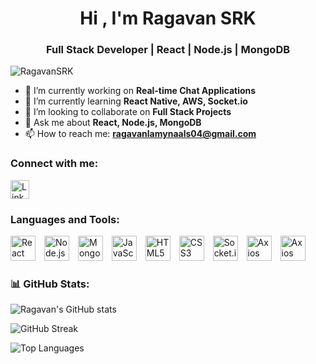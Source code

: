 <h1 align="center">Hi , I'm Ragavan SRK</h1>
<h3 align="center">Full Stack Developer | React | Node.js | MongoDB</h3>

<p align="left"> <img src="https://komarev.com/ghpvc/?username=RagavanSRK&label=Profile%20views&color=0e75b6&style=flat" alt="RagavanSRK" /> </p>

- 🔭 I’m currently working on **Real-time Chat Applications**
- 🌱 I’m currently learning **React Native, AWS, Socket.io**
- 👯 I’m looking to collaborate on **Full Stack Projects**
- 💬 Ask me about **React, Node.js, MongoDB**
- 📫 How to reach me: **ragavanlamynaals04@gmail.com**

<h3 align="left">Connect with me:</h3>
<p align="left">
  <!-- LinkedIn -->
  <a href="https://linkedin.com/in/your-linkedin" target="_blank" style="margin-right: 15px;">
    <img align="center" src="https://cdn.jsdelivr.net/gh/devicons/devicon/icons/linkedin/linkedin-original.svg" alt="LinkedIn" height="30" width="30" />
  </a>
</p>




<h3 align="left">Languages and Tools:</h3>
<p align="left">
  <!-- React -->
  <img src="https://cdn.jsdelivr.net/gh/devicons/devicon/icons/react/react-original.svg" alt="React" width="40" height="40" style="margin-right: 10px;"/>
  <img src="https://cdn.jsdelivr.net/gh/devicons/devicon/icons/nodejs/nodejs-original.svg" alt="Node.js" width="40" height="40" style="margin-right: 10px;"/>
  <img src="https://cdn.jsdelivr.net/gh/devicons/devicon/icons/mongodb/mongodb-original.svg" alt="MongoDB" width="40" height="40" style="margin-right: 10px;"/>
  <img src="https://cdn.jsdelivr.net/gh/devicons/devicon/icons/javascript/javascript-original.svg" alt="JavaScript" width="40" height="40" style="margin-right: 10px;"/>
  <img src="https://cdn.jsdelivr.net/gh/devicons/devicon/icons/html5/html5-original.svg" alt="HTML5" width="40" height="40" style="margin-right: 10px;"/>
  <img src="https://cdn.jsdelivr.net/gh/devicons/devicon/icons/css3/css3-original.svg" alt="CSS3" width="40" height="40" style="margin-right: 10px;"/>
  <img src="https://cdn.jsdelivr.net/gh/simple-icons/simple-icons/icons/socketdotio.svg" alt="Socket.io" width="40" height="40" style="margin-right: 10px;"/>
  <img src="https://cdn.jsdelivr.net/gh/devicons/devicon@latest/icons/axios/axios-plain.svg" alt="Axios" width="40" height="40" style="margin-right: 10px;"/>
  <img src="https://cdn.jsdelivr.net/gh/devicons/devicon@latest/icons/redux/redux-original.svg" alt="Axios" width="40" height="40" style="margin-right: 10px;"/>
</p>


<h3>📊 GitHub Stats:</h3>
<p align="left">
  <img src="https://github-readme-stats.vercel.app/api?username=RagavanSRK&show_icons=true&theme=radical" alt="Ragavan's GitHub stats"/>
</p>

<p align="left">
  <img src="https://github-readme-streak-stats.herokuapp.com/?user=RagavanSRK&theme=radical" alt="GitHub Streak"/>
</p>

<p align="left">
  <img src="https://github-readme-stats.vercel.app/api/top-langs/?username=RagavanSRK&layout=compact&theme=radical" alt="Top Languages"/>
</p>
